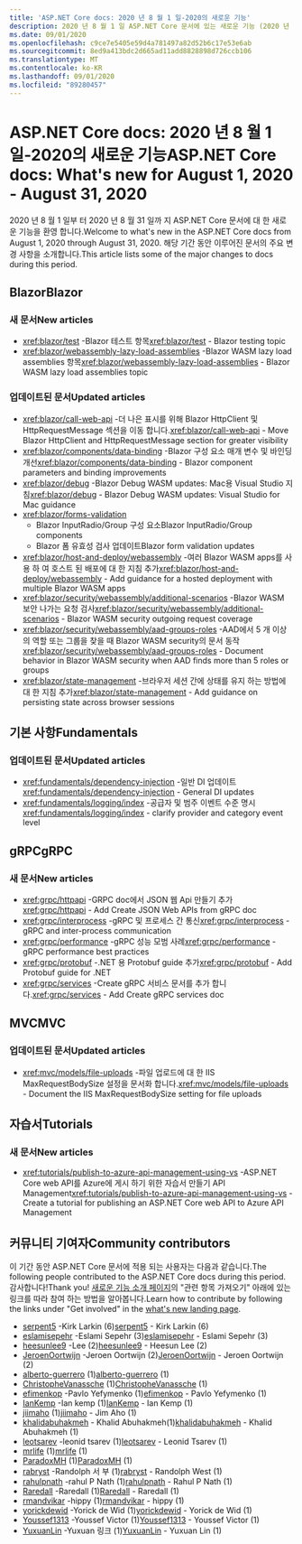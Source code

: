 ```yaml
---
title: 'ASP.NET Core docs: 2020 년 8 월 1 일-2020의 새로운 기능'
description: 2020 년 8 월 1 일 ASP.NET Core 문서에 있는 새로운 기능 (2020 년 8 월 31 일)
ms.date: 09/01/2020
ms.openlocfilehash: c9ce7e5405e59d4a781497a82d52b6c17e53e6ab
ms.sourcegitcommit: 8ed9a413bdc2d665ad11add8828898d726ccb106
ms.translationtype: MT
ms.contentlocale: ko-KR
ms.lasthandoff: 09/01/2020
ms.locfileid: "89280457"
---
```

# <a name="aspnet-core-docs-whats-new-for-august-1-2020---august-31-2020"></a><span data-ttu-id="6d6e5-103">ASP.NET Core docs: 2020 년 8 월 1 일-2020의 새로운 기능</span><span class="sxs-lookup"><span data-stu-id="6d6e5-103">ASP.NET Core docs: What's new for August 1, 2020 - August 31, 2020</span></span>

<span data-ttu-id="6d6e5-104">2020 년 8 월 1 일부 터 2020 년 8 월 31 일까 지 ASP.NET Core 문서에 대 한 새로운 기능을 환영 합니다.</span><span class="sxs-lookup"><span data-stu-id="6d6e5-104">Welcome to what's new in the ASP.NET Core docs from August 1, 2020 through August 31, 2020.</span></span> <span data-ttu-id="6d6e5-105">해당 기간 동안 이루어진 문서의 주요 변경 사항을 소개합니다.</span><span class="sxs-lookup"><span data-stu-id="6d6e5-105">This article lists some of the major changes to docs during this period.</span></span>

## <a name="blazor"></a><span data-ttu-id="6d6e5-106">Blazor</span><span class="sxs-lookup"><span data-stu-id="6d6e5-106">Blazor</span></span>

### <a name="new-articles"></a><span data-ttu-id="6d6e5-107">새 문서</span><span class="sxs-lookup"><span data-stu-id="6d6e5-107">New articles</span></span>

- <span data-ttu-id="6d6e5-108"><xref:blazor/test> -Blazor 테스트 항목</span><span class="sxs-lookup"><span data-stu-id="6d6e5-108"><xref:blazor/test> - Blazor testing topic</span></span>
- <span data-ttu-id="6d6e5-109"><xref:blazor/webassembly-lazy-load-assemblies> -Blazor WASM lazy load assemblies 항목</span><span class="sxs-lookup"><span data-stu-id="6d6e5-109"><xref:blazor/webassembly-lazy-load-assemblies> - Blazor WASM lazy load assemblies topic</span></span>

### <a name="updated-articles"></a><span data-ttu-id="6d6e5-110">업데이트된 문서</span><span class="sxs-lookup"><span data-stu-id="6d6e5-110">Updated articles</span></span>

- <span data-ttu-id="6d6e5-111"><xref:blazor/call-web-api> -더 나은 표시를 위해 Blazor HttpClient 및 HttpRequestMessage 섹션을 이동 합니다.</span><span class="sxs-lookup"><span data-stu-id="6d6e5-111"><xref:blazor/call-web-api> - Move Blazor HttpClient and HttpRequestMessage section for greater visibility</span></span>
- <span data-ttu-id="6d6e5-112"><xref:blazor/components/data-binding> -Blazor 구성 요소 매개 변수 및 바인딩 개선</span><span class="sxs-lookup"><span data-stu-id="6d6e5-112"><xref:blazor/components/data-binding> - Blazor component parameters and binding improvements</span></span>
- <span data-ttu-id="6d6e5-113"><xref:blazor/debug> -Blazor Debug WASM updates: Mac용 Visual Studio 지침</span><span class="sxs-lookup"><span data-stu-id="6d6e5-113"><xref:blazor/debug> - Blazor Debug WASM updates: Visual Studio for Mac guidance</span></span>
- <xref:blazor/forms-validation>
  - <span data-ttu-id="6d6e5-114">Blazor InputRadio/Group 구성 요소</span><span class="sxs-lookup"><span data-stu-id="6d6e5-114">Blazor InputRadio/Group components</span></span>
  - <span data-ttu-id="6d6e5-115">Blazor 폼 유효성 검사 업데이트</span><span class="sxs-lookup"><span data-stu-id="6d6e5-115">Blazor form validation updates</span></span>
- <span data-ttu-id="6d6e5-116"><xref:blazor/host-and-deploy/webassembly> -여러 Blazor WASM apps를 사용 하 여 호스트 된 배포에 대 한 지침 추가</span><span class="sxs-lookup"><span data-stu-id="6d6e5-116"><xref:blazor/host-and-deploy/webassembly> - Add guidance for a hosted deployment with multiple Blazor WASM apps</span></span>
- <span data-ttu-id="6d6e5-117"><xref:blazor/security/webassembly/additional-scenarios> -Blazor WASM 보안 나가는 요청 검사</span><span class="sxs-lookup"><span data-stu-id="6d6e5-117"><xref:blazor/security/webassembly/additional-scenarios> - Blazor WASM security outgoing request coverage</span></span>
- <span data-ttu-id="6d6e5-118"><xref:blazor/security/webassembly/aad-groups-roles> -AAD에서 5 개 이상의 역할 또는 그룹을 찾을 때 Blazor WASM security의 문서 동작</span><span class="sxs-lookup"><span data-stu-id="6d6e5-118"><xref:blazor/security/webassembly/aad-groups-roles> - Document behavior in Blazor WASM security when AAD finds more than 5 roles or groups</span></span>
- <span data-ttu-id="6d6e5-119"><xref:blazor/state-management> -브라우저 세션 간에 상태를 유지 하는 방법에 대 한 지침 추가</span><span class="sxs-lookup"><span data-stu-id="6d6e5-119"><xref:blazor/state-management> - Add guidance on persisting state across browser sessions</span></span>

## <a name="fundamentals"></a><span data-ttu-id="6d6e5-120">기본 사항</span><span class="sxs-lookup"><span data-stu-id="6d6e5-120">Fundamentals</span></span>

### <a name="updated-articles"></a><span data-ttu-id="6d6e5-121">업데이트된 문서</span><span class="sxs-lookup"><span data-stu-id="6d6e5-121">Updated articles</span></span>

- <span data-ttu-id="6d6e5-122"><xref:fundamentals/dependency-injection> -일반 DI 업데이트</span><span class="sxs-lookup"><span data-stu-id="6d6e5-122"><xref:fundamentals/dependency-injection> - General DI updates</span></span>
- <span data-ttu-id="6d6e5-123"><xref:fundamentals/logging/index> -공급자 및 범주 이벤트 수준 명시</span><span class="sxs-lookup"><span data-stu-id="6d6e5-123"><xref:fundamentals/logging/index> - clarify provider and category event level</span></span>

## <a name="grpc"></a><span data-ttu-id="6d6e5-124">gRPC</span><span class="sxs-lookup"><span data-stu-id="6d6e5-124">gRPC</span></span>

### <a name="new-articles"></a><span data-ttu-id="6d6e5-125">새 문서</span><span class="sxs-lookup"><span data-stu-id="6d6e5-125">New articles</span></span>

- <span data-ttu-id="6d6e5-126"><xref:grpc/httpapi> -GRPC doc에서 JSON 웹 Api 만들기 추가</span><span class="sxs-lookup"><span data-stu-id="6d6e5-126"><xref:grpc/httpapi> - Add Create JSON Web APIs from gRPC doc</span></span>
- <span data-ttu-id="6d6e5-127"><xref:grpc/interprocess> -gRPC 및 프로세스 간 통신</span><span class="sxs-lookup"><span data-stu-id="6d6e5-127"><xref:grpc/interprocess> - gRPC and inter-process communication</span></span>
- <span data-ttu-id="6d6e5-128"><xref:grpc/performance> -gRPC 성능 모범 사례</span><span class="sxs-lookup"><span data-stu-id="6d6e5-128"><xref:grpc/performance> - gRPC performance best practices</span></span>
- <span data-ttu-id="6d6e5-129"><xref:grpc/protobuf> -.NET 용 Protobuf guide 추가</span><span class="sxs-lookup"><span data-stu-id="6d6e5-129"><xref:grpc/protobuf> - Add Protobuf guide for .NET</span></span>
- <span data-ttu-id="6d6e5-130"><xref:grpc/services> -Create gRPC 서비스 문서를 추가 합니다.</span><span class="sxs-lookup"><span data-stu-id="6d6e5-130"><xref:grpc/services> - Add Create gRPC services doc</span></span>

## <a name="mvc"></a><span data-ttu-id="6d6e5-131">MVC</span><span class="sxs-lookup"><span data-stu-id="6d6e5-131">MVC</span></span>

### <a name="updated-articles"></a><span data-ttu-id="6d6e5-132">업데이트된 문서</span><span class="sxs-lookup"><span data-stu-id="6d6e5-132">Updated articles</span></span>

- <span data-ttu-id="6d6e5-133"><xref:mvc/models/file-uploads> -파일 업로드에 대 한 IIS MaxRequestBodySize 설정을 문서화 합니다.</span><span class="sxs-lookup"><span data-stu-id="6d6e5-133"><xref:mvc/models/file-uploads> - Document the IIS MaxRequestBodySize setting for file uploads</span></span>

## <a name="tutorials"></a><span data-ttu-id="6d6e5-134">자습서</span><span class="sxs-lookup"><span data-stu-id="6d6e5-134">Tutorials</span></span>

### <a name="new-articles"></a><span data-ttu-id="6d6e5-135">새 문서</span><span class="sxs-lookup"><span data-stu-id="6d6e5-135">New articles</span></span>

- <span data-ttu-id="6d6e5-136"><xref:tutorials/publish-to-azure-api-management-using-vs> -ASP.NET Core web API를 Azure에 게시 하기 위한 자습서 만들기 API Management</span><span class="sxs-lookup"><span data-stu-id="6d6e5-136"><xref:tutorials/publish-to-azure-api-management-using-vs> - Create a tutorial for publishing an ASP.NET Core web API to Azure API Management</span></span>

## <a name="community-contributors"></a><span data-ttu-id="6d6e5-137">커뮤니티 기여자</span><span class="sxs-lookup"><span data-stu-id="6d6e5-137">Community contributors</span></span>

<span data-ttu-id="6d6e5-138">이 기간 동안 ASP.NET Core 문서에 적용 되는 사용자는 다음과 같습니다.</span><span class="sxs-lookup"><span data-stu-id="6d6e5-138">The following people contributed to the ASP.NET Core docs during this period.</span></span> <span data-ttu-id="6d6e5-139">감사합니다!</span><span class="sxs-lookup"><span data-stu-id="6d6e5-139">Thank you!</span></span> <span data-ttu-id="6d6e5-140">[새로운 기능 소개 페이지](index.yml)의 "관련 항목 가져오기" 아래에 있는 링크를 따라 참여 하는 방법을 알아봅니다.</span><span class="sxs-lookup"><span data-stu-id="6d6e5-140">Learn how to contribute by following the links under "Get involved" in the [what's new landing page](index.yml).</span></span>

- <span data-ttu-id="6d6e5-141">[serpent5](https://github.com/serpent5) -Kirk Larkin (6)</span><span class="sxs-lookup"><span data-stu-id="6d6e5-141">[serpent5](https://github.com/serpent5) - Kirk Larkin (6)</span></span>
- <span data-ttu-id="6d6e5-142">[eslamisepehr](https://github.com/eslamisepehr) -Eslami Sepehr (3)</span><span class="sxs-lookup"><span data-stu-id="6d6e5-142">[eslamisepehr](https://github.com/eslamisepehr) - Eslami Sepehr (3)</span></span>
- <span data-ttu-id="6d6e5-143">[heesunlee9](https://github.com/heesunlee9) -Lee (2)</span><span class="sxs-lookup"><span data-stu-id="6d6e5-143">[heesunlee9](https://github.com/heesunlee9) - Heesun Lee (2)</span></span>
- <span data-ttu-id="6d6e5-144">[JeroenOortwijn](https://github.com/JeroenOortwijn) -Jeroen Oortwijn (2)</span><span class="sxs-lookup"><span data-stu-id="6d6e5-144">[JeroenOortwijn](https://github.com/JeroenOortwijn) - Jeroen Oortwijn (2)</span></span>
- <span data-ttu-id="6d6e5-145">[alberto-guerrero](https://github.com/alberto-guerrero) (1)</span><span class="sxs-lookup"><span data-stu-id="6d6e5-145">[alberto-guerrero](https://github.com/alberto-guerrero) (1)</span></span>
- <span data-ttu-id="6d6e5-146">[ChristopheVanassche](https://github.com/ChristopheVanassche) (1)</span><span class="sxs-lookup"><span data-stu-id="6d6e5-146">[ChristopheVanassche](https://github.com/ChristopheVanassche) (1)</span></span>
- <span data-ttu-id="6d6e5-147">[efimenkop](https://github.com/efimenkop) -Pavlo Yefymenko (1)</span><span class="sxs-lookup"><span data-stu-id="6d6e5-147">[efimenkop](https://github.com/efimenkop) - Pavlo Yefymenko (1)</span></span>
- <span data-ttu-id="6d6e5-148">[IanKemp](https://github.com/IanKemp) -Ian kemp (1)</span><span class="sxs-lookup"><span data-stu-id="6d6e5-148">[IanKemp](https://github.com/IanKemp) - Ian Kemp (1)</span></span>
- <span data-ttu-id="6d6e5-149">[jiimaho](https://github.com/jiimaho) (1)</span><span class="sxs-lookup"><span data-stu-id="6d6e5-149">[jiimaho](https://github.com/jiimaho) - Jim Aho (1)</span></span>
- <span data-ttu-id="6d6e5-150">[khalidabuhakmeh](https://github.com/khalidabuhakmeh) - Khalid Abuhakmeh(1)</span><span class="sxs-lookup"><span data-stu-id="6d6e5-150">[khalidabuhakmeh](https://github.com/khalidabuhakmeh) - Khalid Abuhakmeh (1)</span></span>
- <span data-ttu-id="6d6e5-151">[leotsarev](https://github.com/leotsarev) -leonid tsarev (1)</span><span class="sxs-lookup"><span data-stu-id="6d6e5-151">[leotsarev](https://github.com/leotsarev) - Leonid Tsarev (1)</span></span>
- <span data-ttu-id="6d6e5-152">[mrlife](https://github.com/mrlife) (1)</span><span class="sxs-lookup"><span data-stu-id="6d6e5-152">[mrlife](https://github.com/mrlife) (1)</span></span>
- <span data-ttu-id="6d6e5-153">[ParadoxMH](https://github.com/ParadoxMH) (1)</span><span class="sxs-lookup"><span data-stu-id="6d6e5-153">[ParadoxMH](https://github.com/ParadoxMH) (1)</span></span>
- <span data-ttu-id="6d6e5-154">[rabryst](https://github.com/rabryst) -Randolph 서 부 (1)</span><span class="sxs-lookup"><span data-stu-id="6d6e5-154">[rabryst](https://github.com/rabryst) - Randolph West (1)</span></span>
- <span data-ttu-id="6d6e5-155">[rahulpnath](https://github.com/rahulpnath) -rahul P Nath (1)</span><span class="sxs-lookup"><span data-stu-id="6d6e5-155">[rahulpnath](https://github.com/rahulpnath) - Rahul P Nath (1)</span></span>
- <span data-ttu-id="6d6e5-156">[Raredall](https://github.com/Raredall) -Raredall (1)</span><span class="sxs-lookup"><span data-stu-id="6d6e5-156">[Raredall](https://github.com/Raredall) - Raredall (1)</span></span>
- <span data-ttu-id="6d6e5-157">[rmandvikar](https://github.com/rmandvikar) -hippy (1)</span><span class="sxs-lookup"><span data-stu-id="6d6e5-157">[rmandvikar](https://github.com/rmandvikar) - hippy (1)</span></span>
- <span data-ttu-id="6d6e5-158">[yorickdewid](https://github.com/yorickdewid) -Yorick de Wid (1)</span><span class="sxs-lookup"><span data-stu-id="6d6e5-158">[yorickdewid](https://github.com/yorickdewid) - Yorick de Wid (1)</span></span>
- <span data-ttu-id="6d6e5-159">[Youssef1313](https://github.com/Youssef1313) -Youssef Victor (1)</span><span class="sxs-lookup"><span data-stu-id="6d6e5-159">[Youssef1313](https://github.com/Youssef1313) - Youssef Victor (1)</span></span>
- <span data-ttu-id="6d6e5-160">[YuxuanLin](https://github.com/YuxuanLin) -Yuxuan 링크 (1)</span><span class="sxs-lookup"><span data-stu-id="6d6e5-160">[YuxuanLin](https://github.com/YuxuanLin) - Yuxuan Lin (1)</span></span>
